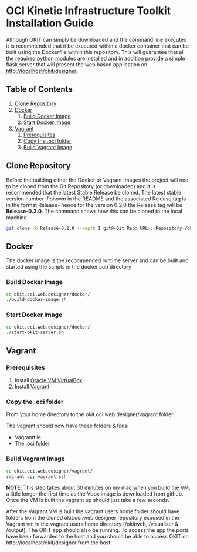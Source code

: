 # OCI Kinetic Infrastructure Toolkit Installation Guide

Although OKIT can simply be downloaded and the command line executed it is recommended that it be executed within a
docker container that can be built using the Dockerfile within this repository. This will guarantee that all the required 
python modules are installed and in addition provide a simple flask server that will present the web based application on
[http://localhost/okit/designer](http://localhost/okit/designer).


## Table of Contents

1. [Clone Repository](#clone-repository)
2. [Docker](#docker)
    1. [Build Docker Image](#build-docker-image)
    2. [Start Docker Image](#start-docker-image)
3. [Vagrant](#vagrant)
    1. [Prerequisites](#prerequisites)
    2. [Copy the .oci folder](#copy-the-oci-folder)
    3. [Build Vagrant Image](#build-vagrant-image)


## Clone Repository
Before the building either the Docker or Vagrant Images the project will nee to be cloned from the Git Repository (or downloaded)
and it is recommended that the latest Stable Release be cloned. The latest stable version number if shown in the README
and the associated Release tag is in the format Release-<Version> hence for the version 0.2.0 the Release tag will be 
**Release-0.2.0**. The command shows how this can be cloned to the local machine.

```bash
git clone -b Release-0.2.0 --depth 1 git@<Git Repo URL>:<Repository>/okit.oci.web.designer.git
```


## Docker 
The docker image is the recommended runtime server and can be built and started using the scripts in the docker sub directory

### Build Docker Image
```bash
cd okit.oci.web.designer/docker/
./build-docker-image.sh
```

### Start Docker Image
```bash
cd okit.oci.web.designer/docker/
./start-okit-server.sh
```


## Vagrant

### Prerequisites

1. Install [Oracle VM VirtualBox](https://www.virtualbox.org/wiki/Downloads)
2. Install [Vagrant](https://vagrantup.com/)

### Copy the .oci folder 
From your home directory to the okit.oci.web.designer/vagrant folder. 

The vagrant should now have these folders & files: 
- Vagrantfile
- The .oci folder

### Build Vagrant Image
```bash
cd okit.oci.web.designer/vagrant/
vagrant up; vagrant ssh
```
**NOTE**: This step takes about 30 minutes on my mac when you build the VM, a little longer the first time as the Vbox image 
is downloaded from github. Once the VM is built the vagrant up should just take a few seconds.
    
After the Vagrant VM is built the vagrant users home folder should have folders from the cloned okit.oci.web.designer 
repository exposed in the Vagrant vm in the vagrant users home directory (/okitweb, /visualiser & /output). The OKIT app 
should also be running. To access the app the ports have been forwarded to the host and you should be able to access 
OKIT on http://localhost/okit/designer from the host.

